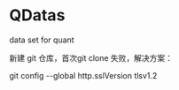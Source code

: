 # QDatas
data set for quant

新建 git 仓库，首次git clone 失败，解决方案：


git config --global http.sslVersion tlsv1.2












